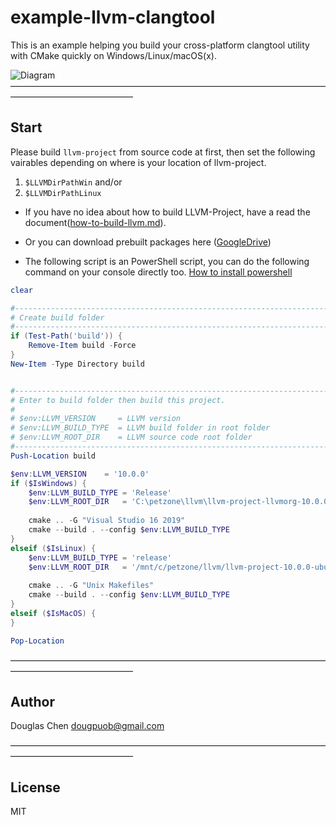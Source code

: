 # example-llvm-clangtool
This is an example helping you build your cross-platform clangtool utility with CMake quickly on Windows/Linux/macOS(x).

![Diagram](https://imgur.com/78f50f34-76cd-4540-b7b3-e8072bfbf532)
——————————————————————————————————————————————————

## Start

Please build `llvm-project` from source code at first, then set the following vairables depending on where is your location of llvm-project.
1. `$LLVMDirPathWin` and/or
2. `$LLVMDirPathLinux`


- If you have no idea about how to build LLVM-Project, have a read the document([how-to-build-llvm.md](https://github.com/dougpuob/cpp-namelint/blob/master/doc/how-to-build-llvm.md)).

- Or you can download prebuilt packages here ([GoogleDrive](https://reurl.cc/arXKaQ))

- The following script is an PowerShell script, you can do the following command on your console directly too. [How to install powershell](https://docs.microsoft.com/en-us/powershell/scripting/install/installing-powershell?view=powershell-7)


``` powershell
clear

#-----------------------------------------------------------------------------
# Create build folder
#-----------------------------------------------------------------------------
if (Test-Path('build')) {
    Remove-Item build -Force
}
New-Item -Type Directory build


#-----------------------------------------------------------------------------
# Enter to build folder then build this project.
#
# $env:LLVM_VERSION     = LLVM version
# $env:LLVM_BUILD_TYPE  = LLVM build folder in root folder
# $env:LLVM_ROOT_DIR    = LLVM source code root folder
#---------------------------------------------------------------------------
Push-Location build

$env:LLVM_VERSION    = '10.0.0'
if ($IsWindows) {
    $env:LLVM_BUILD_TYPE = 'Release'
    $env:LLVM_ROOT_DIR   = 'C:\petzone\llvm\llvm-project-llvmorg-10.0.0-release'
    
    cmake .. -G "Visual Studio 16 2019"
    cmake --build . --config $env:LLVM_BUILD_TYPE
}
elseif ($IsLinux) {
    $env:LLVM_BUILD_TYPE = 'release'
    $env:LLVM_ROOT_DIR   = '/mnt/c/petzone/llvm/llvm-project-10.0.0-ubuntu18.04-release-shrinking'
    
    cmake .. -G "Unix Makefiles"
    cmake --build . --config $env:LLVM_BUILD_TYPE
}
elseif ($IsMacOS) {
}

Pop-Location
```

——————————————————————————————————————————————————

## Author
Douglas Chen <dougpuob@gmail.com>


——————————————————————————————————————————————————

## License
MIT